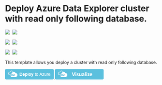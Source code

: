 # Deploy Azure Data Explorer cluster with read only following database.

<IMG SRC="https://azurequickstartsservice.blob.core.windows.net/badges/101-kusto-follower/PublicLastTestDate.svg" />&nbsp;
<IMG SRC="https://azurequickstartsservice.blob.core.windows.net/badges/101-kusto-follower/PublicDeployment.svg" />&nbsp;

<IMG SRC="https://azurequickstartsservice.blob.core.windows.net/badges/101-kusto-follower/FairfaxLastTestDate.svg" />&nbsp;
<IMG SRC="https://azurequickstartsservice.blob.core.windows.net/badges/101-kusto-follower/FairfaxDeployment.svg" />&nbsp;

<IMG SRC="https://azurequickstartsservice.blob.core.windows.net/badges/101-kusto-follower/BestPracticeResult.svg" />&nbsp;
<IMG SRC="https://azurequickstartsservice.blob.core.windows.net/badges/101-kusto-follower/CredScanResult.svg" />&nbsp;

This template allows you deploy a cluster with read only following database.

<a href="https://portal.azure.com/#create/Microsoft.Template/uri/https%3A%2F%2Fraw.githubusercontent.com%2FAzure%2Fazure-quickstart-templates%2Fmaster%2F101-kusto-follower%2Fazuredeploy.json" target="_blank">
<img src="https://raw.githubusercontent.com/Azure/azure-quickstart-templates/master/1-CONTRIBUTION-GUIDE/images/deploytoazure.png"/>
</a>
<a href="http://armviz.io/#/?load=https%3A%2F%2Fraw.githubusercontent.com%2FAzure%2Fazure-quickstart-templates%2Fmaster%2F101-kusto-follower%2Fazuredeploy.json" target="_blank">
<img src="https://raw.githubusercontent.com/Azure/azure-quickstart-templates/master/1-CONTRIBUTION-GUIDE/images/visualizebutton.png"/>
</a>
